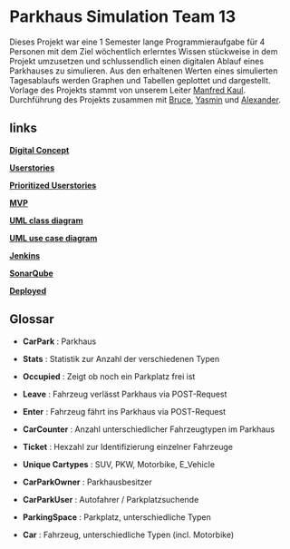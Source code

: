 # Parkhaus Simulation Team 13
Dieses Projekt war eine 1 Semester lange Programmieraufgabe für 4 Personen mit dem Ziel wöchentlich erlerntes Wissen stückweise in dem Projekt umzusetzen und schlussendlich einen digitalen Ablauf eines Parkhauses zu simulieren. Aus den erhaltenen Werten eines simulierten Tagesablaufs werden Graphen und Tabellen geplottet und dargestellt. Vorlage des Projekts stammt von unserem Leiter [Manfred Kaul](https://github.com/mkaul). Durchführung des Projekts zusammen mit [Bruce](https://github.com/Amn3si4c), [Yasmin](https://github.com/YasminW) und [Alexander](https://github.com/roxtraAK).

## links

[**Digital Concept**](Basics/DigitalKonzept.txt)

[**Userstories**](Basics/Userstories.md)

[**Prioritized Userstories**](Basics/PrioUserstories.md)

[**MVP**](Basics/MVP.md)

[**UML class diagram**](Basics/UMLClass.PNG)

[**UML use case diagram**](Basics/UMLUseCase.PNG)

[**Jenkins**](https://sepp-jenkins.inf.h-brs.de/view/SE1%20SoSe%202022%20(Kaul)/job/Team_13/)

[**SonarQube**](https://sepp-sonar.inf.h-brs.de/dashboard?id=Team_13)

[**Deployed**](http://sepp-test.inf.h-brs.de:8080/Team_13-1.0-SNAPSHOT/)

## Glossar
- **CarPark** : Parkhaus
  
- **Stats** : Statistik zur Anzahl der verschiedenen Typen

- **Occupied** : Zeigt ob noch ein Parkplatz frei ist

- **Leave** : Fahrzeug verlässt Parkhaus via POST-Request

- **Enter** : Fahrzeug fährt ins Parkhaus via POST-Request

- **CarCounter** : Anzahl unterschiedlicher Fahrzeugtypen im Parkhaus

- **Ticket** : Hexzahl zur Identifizierung einzelner Fahrzeuge

- **Unique Cartypes** : SUV, PKW, Motorbike, E_Vehicle

- **CarParkOwner** : Parkhausbesitzer

- **CarParkUser** : Autofahrer / Parkplatzsuchende

- **ParkingSpace** : Parkplatz, unterschiedliche Typen

- **Car** : Fahrzeug, unterschiedliche Typen (incl. Motorbike)

